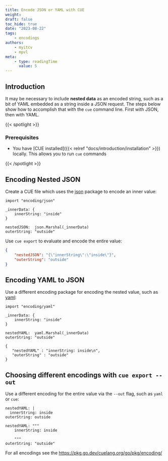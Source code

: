 ```yaml
---
title: Encode JSON or YAML with CUE
weight:
draft: false
toc_hide: true
date: "2023-08-22"
tags:
    - encodings
authors:
    - myitcv
    - mpvl
meta:
    - type: readingTime
      value: 5
---
```


## Introduction

It may be necessary to include **nested data** as an encoded string, such as a bit
of YAML embedded as a string inside a JSON request. The steps below show how to
accomplish that with the `cue` command line. First with JSON, then with YAML.

{{< spotlight >}}

### Prerequisites

-   You have [CUE installed]({{< relref "docs/introduction/installation" >}})
    locally. This allows you to run `cue` commands

{{< /spotlight >}}

## Encoding Nested JSON

Create a CUE file which uses the
[json](https://pkg.go.dev/cuelang.org/go/pkg/encoding/json) package to encode an
inner value:

```{title="nested-json.cue"}
import "encoding/json"

_innerData: {
	innerString: "inside"
}

nestedJSON:  json.Marshal(_innerData)
outerString: "outside"
```

Use `cue export` to evaluate and encode the entire value:

```json {title="$ cue export --out=json nested-json.cue"}
{
    "nestedJSON": "{\"innerString\":\"inside\"}",
    "outerString": "outside"
}
```

## Encoding YAML to JSON

Use a different encoding package for encoding the nested value, such as
[yaml](https://pkg.go.dev/cuelang.org/go/pkg/encoding/yaml):

```{title="nested-yaml.cue"}
import "encoding/yaml"

_innerData: {
	innerString: "inside"
}

nestedYAML:  yaml.Marshal(_innerData)
outerString: "outside"
```

```{title= "$ cue export --out=json data.cue"}
{
   "nestedYAML" : "innerString: inside\n",
   "outerString" : "outside"
}
```

## Choosing different encodings with `cue export --out`

Use a different encoding for the entire value via the `--out` flag, such as
`yaml` or `cue`:

```{title="$ cue export --out=yaml nested_yaml.cue"}
nestedYAML: |
  innerString: inside
outerString: outside
```

```{title="$ cue export --out=cue nested_yaml.cue"}
nestedYAML: """
	innerString: inside

	"""
outerString: "outside"
```

For all encodings see the https://pkg.go.dev/cuelang.org/go/pkg/encoding/

